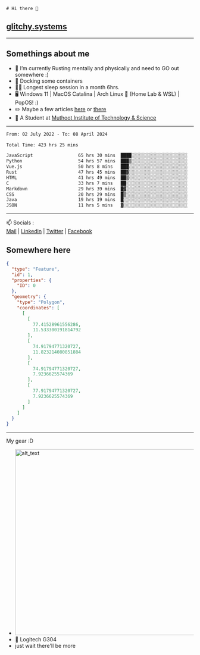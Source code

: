 ```
# Hi there 👋
```
## [glitchy.systems](https://glitchy.systems)
---

## Somethings about me



- 🌱 I’m currently Rusting mentally and physically and need to GO out somewhere :)
- 🐋 Docking some containers
- 😶‍🌫️ Longest sleep session in a month 6hrs.
- 🖥️ Windows 11 | MacOS Catalina | Arch Linux 🦩 (Home Lab & WSL) | PopOS! :)
- ✏️ Maybe a few articles [here](https://medium.com/@advaithnarayanan8) or [there](https://medium.com/@advaithnarayanan8)
- 📑 A Student at [Muthoot Institute of Technology & Science](https://mgmits.ac.in/)



---

<!--START_SECTION:waka-->

```txt
From: 02 July 2022 - To: 08 April 2024

Total Time: 423 hrs 25 mins

JavaScript                 65 hrs 30 mins  ████░░░░░░░░░░░░░░░░░░░░░   15.47 %
Python                     54 hrs 57 mins  ███▒░░░░░░░░░░░░░░░░░░░░░   12.98 %
Vue.js                     50 hrs 8 mins   ███░░░░░░░░░░░░░░░░░░░░░░   11.84 %
Rust                       47 hrs 45 mins  ██▓░░░░░░░░░░░░░░░░░░░░░░   11.28 %
HTML                       41 hrs 49 mins  ██▒░░░░░░░░░░░░░░░░░░░░░░   09.88 %
C                          33 hrs 7 mins   ██░░░░░░░░░░░░░░░░░░░░░░░   07.82 %
Markdown                   29 hrs 39 mins  █▓░░░░░░░░░░░░░░░░░░░░░░░   07.01 %
CSS                        20 hrs 29 mins  █▒░░░░░░░░░░░░░░░░░░░░░░░   04.84 %
Java                       19 hrs 19 mins  █░░░░░░░░░░░░░░░░░░░░░░░░   04.56 %
JSON                       11 hrs 5 mins   ▓░░░░░░░░░░░░░░░░░░░░░░░░   02.62 %
```

<!--END_SECTION:waka-->

---

📫 Socials :<br>
[Mail](mailto:advaithnarayanan8@gmail.com) | [Linkedin](https://www.linkedin.com/in/advaith-narayanan-a72152214/) | [Twitter](https://twitter.com/advaithnarayan) | [Facebook](https://screenmessage.com/qinq)

## Somewhere here

```geojson
{
  "type": "Feature",
  "id": 1,
  "properties": {
    "ID": 0
  },
  "geometry": {
    "type": "Polygon",
    "coordinates": [
      [
        [
          77.41528961556286,
          11.533300191814792
        ],
        [
          74.91794771320727,
          11.823214080851884
        ],
        [
          74.91794771320727,
          7.9236625574369
        ],
        [
          77.91794771320727,
          7.9236625574369
        ]
      ]
    ]
  }
}
```


--- 
My gear :D

- [<img alt="alt_text" width="500px" src="https://valid.x86.fr/cache/banner/xv24bv-6.png" />](https://valid.x86.fr/xv24bv)
- 🐁 Logitech G304
- just wait there'll be more

